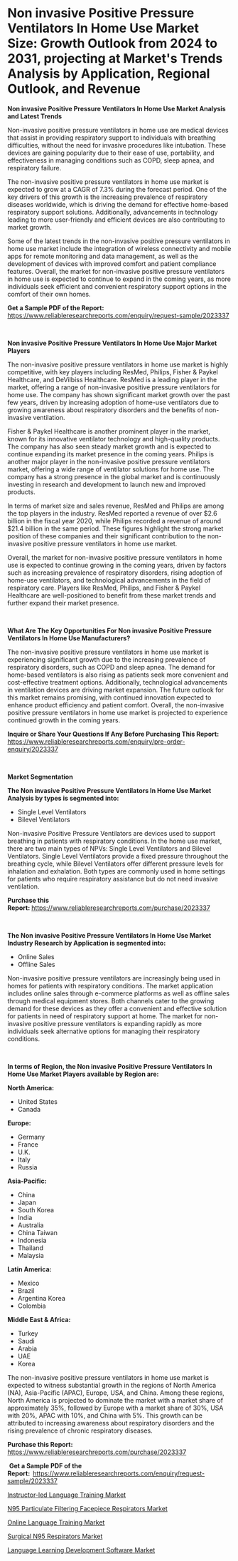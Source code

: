 <p><h1>Non invasive Positive Pressure Ventilators In Home Use Market Size: Growth Outlook from 2024 to 2031, projecting at Market's Trends Analysis by Application, Regional Outlook, and Revenue</h1></p><p><strong>Non invasive Positive Pressure Ventilators In Home Use Market Analysis and Latest Trends</strong></p>
<p><p>Non-invasive positive pressure ventilators in home use are medical devices that assist in providing respiratory support to individuals with breathing difficulties, without the need for invasive procedures like intubation. These devices are gaining popularity due to their ease of use, portability, and effectiveness in managing conditions such as COPD, sleep apnea, and respiratory failure.</p><p>The non-invasive positive pressure ventilators in home use market is expected to grow at a CAGR of 7.3% during the forecast period. One of the key drivers of this growth is the increasing prevalence of respiratory diseases worldwide, which is driving the demand for effective home-based respiratory support solutions. Additionally, advancements in technology leading to more user-friendly and efficient devices are also contributing to market growth.</p><p>Some of the latest trends in the non-invasive positive pressure ventilators in home use market include the integration of wireless connectivity and mobile apps for remote monitoring and data management, as well as the development of devices with improved comfort and patient compliance features. Overall, the market for non-invasive positive pressure ventilators in home use is expected to continue to expand in the coming years, as more individuals seek efficient and convenient respiratory support options in the comfort of their own homes.</p></p>
<p><strong>Get a Sample PDF of the Report:&nbsp;</strong> <a href="https://www.reliableresearchreports.com/enquiry/request-sample/2023337">https://www.reliableresearchreports.com/enquiry/request-sample/2023337</a></p>
<p>&nbsp;</p>
<p><strong>Non invasive Positive Pressure Ventilators In Home Use Major Market Players</strong></p>
<p><p>The non-invasive positive pressure ventilators in home use market is highly competitive, with key players including ResMed, Philips, Fisher & Paykel Healthcare, and DeVilbiss Healthcare. ResMed is a leading player in the market, offering a range of non-invasive positive pressure ventilators for home use. The company has shown significant market growth over the past few years, driven by increasing adoption of home-use ventilators due to growing awareness about respiratory disorders and the benefits of non-invasive ventilation.</p><p>Fisher & Paykel Healthcare is another prominent player in the market, known for its innovative ventilator technology and high-quality products. The company has also seen steady market growth and is expected to continue expanding its market presence in the coming years. Philips is another major player in the non-invasive positive pressure ventilators market, offering a wide range of ventilator solutions for home use. The company has a strong presence in the global market and is continuously investing in research and development to launch new and improved products.</p><p>In terms of market size and sales revenue, ResMed and Philips are among the top players in the industry. ResMed reported a revenue of over $2.6 billion in the fiscal year 2020, while Philips recorded a revenue of around $21.4 billion in the same period. These figures highlight the strong market position of these companies and their significant contribution to the non-invasive positive pressure ventilators in home use market.</p><p>Overall, the market for non-invasive positive pressure ventilators in home use is expected to continue growing in the coming years, driven by factors such as increasing prevalence of respiratory disorders, rising adoption of home-use ventilators, and technological advancements in the field of respiratory care. Players like ResMed, Philips, and Fisher & Paykel Healthcare are well-positioned to benefit from these market trends and further expand their market presence.</p></p>
<p>&nbsp;</p>
<p><strong>What Are The Key Opportunities For Non invasive Positive Pressure Ventilators In Home Use Manufacturers?</strong></p>
<p><p>The non-invasive positive pressure ventilators in home use market is experiencing significant growth due to the increasing prevalence of respiratory disorders, such as COPD and sleep apnea. The demand for home-based ventilators is also rising as patients seek more convenient and cost-effective treatment options. Additionally, technological advancements in ventilation devices are driving market expansion. The future outlook for this market remains promising, with continued innovation expected to enhance product efficiency and patient comfort. Overall, the non-invasive positive pressure ventilators in home use market is projected to experience continued growth in the coming years.</p></p>
<p><strong>Inquire or Share Your Questions If Any Before Purchasing This Report:</strong> <a href="https://www.reliableresearchreports.com/enquiry/pre-order-enquiry/2023337">https://www.reliableresearchreports.com/enquiry/pre-order-enquiry/2023337</a></p>
<p>&nbsp;</p>
<p><strong>Market Segmentation</strong></p>
<p><strong>The Non invasive Positive Pressure Ventilators In Home Use Market Analysis by types is segmented into:</strong></p>
<p><ul><li>Single Level Ventilators</li><li>Bilevel Ventilators</li></ul></p>
<p><p>Non-invasive Positive Pressure Ventilators are devices used to support breathing in patients with respiratory conditions. In the home use market, there are two main types of NPVs: Single Level Ventilators and Bilevel Ventilators. Single Level Ventilators provide a fixed pressure throughout the breathing cycle, while Bilevel Ventilators offer different pressure levels for inhalation and exhalation. Both types are commonly used in home settings for patients who require respiratory assistance but do not need invasive ventilation.</p></p>
<p><strong>Purchase this Report:&nbsp;</strong><a href="https://www.reliableresearchreports.com/purchase/2023337">https://www.reliableresearchreports.com/purchase/2023337</a></p>
<p>&nbsp;</p>
<p><strong>The Non invasive Positive Pressure Ventilators In Home Use Market Industry Research by Application is segmented into:</strong></p>
<p><ul><li>Online Sales</li><li>Offline Sales</li></ul></p>
<p><p>Non-invasive positive pressure ventilators are increasingly being used in homes for patients with respiratory conditions. The market application includes online sales through e-commerce platforms as well as offline sales through medical equipment stores. Both channels cater to the growing demand for these devices as they offer a convenient and effective solution for patients in need of respiratory support at home. The market for non-invasive positive pressure ventilators is expanding rapidly as more individuals seek alternative options for managing their respiratory conditions.</p></p>
<p>&nbsp;</p>
<p><strong>In terms of Region, the Non invasive Positive Pressure Ventilators In Home Use Market Players available by Region are:</strong></p>
<p>
    <p> <strong> North America: </strong>
        <ul>
            <li>United States</li>
            <li>Canada</li>
        </ul>
        </p> 
    <p> <strong> Europe: </strong>
        <ul>
            <li>Germany</li>
            <li>France</li>
            <li>U.K.</li>
            <li>Italy</li>
            <li>Russia</li>
        </ul>
        </p> 
    <p> <strong> Asia-Pacific: </strong>
        <ul>
            <li>China</li>
            <li>Japan</li>
            <li>South Korea</li>
            <li>India</li>
            <li>Australia</li>
            <li>China Taiwan</li>
            <li>Indonesia</li>
            <li>Thailand</li>
            <li>Malaysia</li>
        </ul>
        </p> 
    <p> <strong> Latin America: </strong>
        <ul>
            <li>Mexico</li>
            <li>Brazil</li>
            <li>Argentina Korea</li>
            <li>Colombia</li>
        </ul>
        </p> 
    <p> <strong> Middle East & Africa: </strong>
        <ul>
            <li>Turkey</li>
            <li>Saudi</li>
            <li>Arabia</li>
            <li>UAE</li>
            <li>Korea</li>
        </ul>
    </p>
    </p>
<p><p>The non-invasive positive pressure ventilators in home use market is expected to witness substantial growth in the regions of North America (NA), Asia-Pacific (APAC), Europe, USA, and China. Among these regions, North America is projected to dominate the market with a market share of approximately 35%, followed by Europe with a market share of 30%, USA with 20%, APAC with 10%, and China with 5%. This growth can be attributed to increasing awareness about respiratory disorders and the rising prevalence of chronic respiratory diseases.</p></p>
<p><strong>Purchase this Report: </strong><a href="https://www.reliableresearchreports.com/purchase/2023337">https://www.reliableresearchreports.com/purchase/2023337</a></p>
<p>&nbsp;<strong>Get a Sample PDF of the Report:&nbsp;&nbsp;</strong><a href="https://www.reliableresearchreports.com/enquiry/request-sample/2023337">https://www.reliableresearchreports.com/enquiry/request-sample/2023337</a></p>
<p><strong></strong></p>
<p><p><a href="https://cautious-neon-760.notion.site/Instructor-led-Language-Training-Market-Size-Growing-and-Forecasted-for-period-from-2024-2031-and--cf8fe387f00241309cf6f88c41436848">Instructor-led Language Training Market</a></p><p><a href="https://view.publitas.com/reportprime-1/n95-particulate-filtering-facepiece-respirators-market-provides-detailed-segmentation-of-this-market-based-on-type-application-and-region-and-forecast-for-the-period-from-2024-2031/">N95 Particulate Filtering Facepiece Respirators Market</a></p><p><a href="https://spotless-saver-8fd.notion.site/Online-Language-Training-Market-Research-Report-Reveals-The-Latest-Trends-And-Opportunities-of-this--27edef2626294af3b1e4e0ce3513c289">Online Language Training Market</a></p><p><a href="https://view.publitas.com/reportprime-1/global-surgical-n95-respirators-market-by-types-applications-and-major-players-with-regional-growth-rate-analysis-and-development-situation-from-2024-to-2031/">Surgical N95 Respirators Market</a></p><p><a href="https://frill-swim-3cd.notion.site/Language-Learning-Development-Software-Market-Offers-Provide-Insightful-Data-for-the-Time-Period-fro-318cd02cfd85408b9d354fe8f243dfe3">Language Learning Development Software Market</a></p></p>